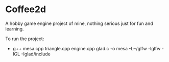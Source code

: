 # Coffee2d
A hobby game engine project of mine, nothing serious just for fun and learning.

To run the project:
- g++ mesa.cpp triangle.cpp engine.cpp glad.c -o mesa -L~/glfw -lglfw -lGL -Iglad/include
